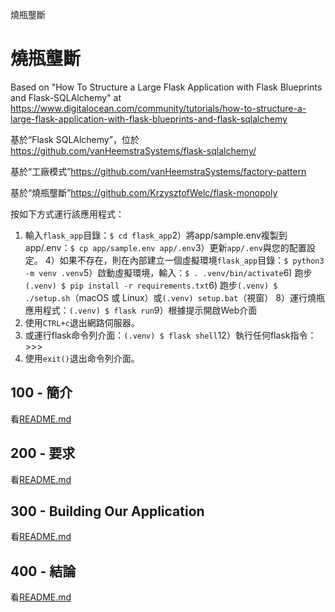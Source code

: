 燒瓶壟斷

# 燒瓶壟斷

Based on "How To Structure a Large Flask Application with Flask Blueprints and Flask-SQLAlchemy" at <https://www.digitalocean.com/community/tutorials/how-to-structure-a-large-flask-application-with-flask-blueprints-and-flask-sqlalchemy>

基於“Flask SQLAlchemy”，位於<https://github.com/vanHeemstraSystems/flask-sqlalchemy/>

基於“工廠模式”<https://github.com/vanHeemstraSystems/factory-pattern>

基於“燒瓶壟斷”<https://github.com/KrzysztofWelc/flask-monopoly>

按如下方式運行該應用程式：

1) 輸入`flask_app`目錄：`$ cd flask_app`2）將app/sample.env複製到app/.env：`$ cp app/sample.env app/.env`3）更新`app/.env`與您的配置設定。
4）如果不存在，則在內部建立一個虛擬環境`flask_app`目錄：`$ python3 -m venv .venv`5）啟動虛擬環境，輸入：`$ . .venv/bin/activate`6) 跑步`(.venv) $ pip install -r requirements.txt`6) 跑步`(.venv) $ ./setup.sh`（macOS 或 Linux）或`(.venv) setup.bat`（視窗）
8）運行燒瓶應用程式：`(.venv) $ flask run`9）根據提示開啟Web介面
10) 使用`CTRL+c`退出網路伺服器。
11) 或運行flask命令列介面：`(.venv) $ flask shell`12）執行任何flask指令：>>>
13) 使用`exit()`退出命令列介面。

## 100 - 簡介

看[README.md](./100/README.md)

## 200 - 要求

看[README.md](./200/README.md)

## 300 - Building Our Application

看[README.md](./300/README.md)

## 400 - 結論

看[README.md](./400/README.md)

